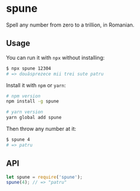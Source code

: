 # spune

Spell any number from zero to a trillion, in Romanian.

## Usage

You can run it with `npx` without installing:

```bash
$ npx spune 12304
# => douăsprezece mii trei sute patru
```

Install it with `npm` or `yarn`:

```bash
# npm version
npm install -g spune

# yarn version
yarn global add spune
```

Then throw any number at it:

```bash
$ spune 4
# => patru
```

## API

```js
let spune = require('spune');
spune(4); // => "patru"
```
